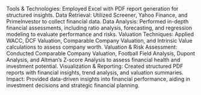 Tools & Technologies: Employed Excel with PDF report generation for structured insights.
Data Retrieval: Utilized Screener, Yahoo Finance, and PrimeInvestor to collect financial data.
Data Analysis: Performed in-depth financial assessments, including ratio analysis, forecasting, and regression modeling to evaluate performance and risks.
Valuation Techniques: Applied WACC, DCF Valuation, Comparable Company Valuation, and Intrinsic Value calculations to assess company worth.
Valuation & Risk Assessment: Conducted Comparable Company Valuation, Football Field Analysis, Dupont Analysis, and Altman’s Z-score Analysis to assess financial health and investment potential.
Visualization & Reporting: Created structured PDF reports with financial insights, trend analysis, and valuation summaries.
Impact: Provided data-driven insights into financial performance, aiding in investment decisions and strategic financial planning.
